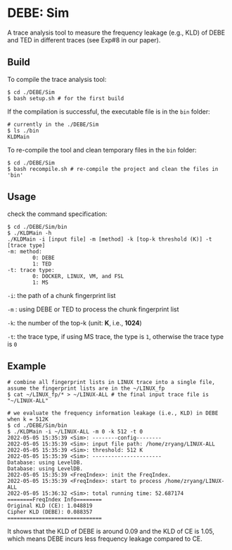 # DEBE: Sim

A trace analysis tool to measure the frequency leakage (e.g., KLD) of DEBE and TED in different traces (see Exp#8 in our paper).

## Build

To compile the trace analysis tool:

```shell
$ cd ./DEBE/Sim
$ bash setup.sh # for the first build
```

If the compilation is successful, the executable file is in the `bin` folder:

```shell
# currently in the ./DEBE/Sim
$ ls ./bin
KLDMain
```

To re-compile the tool and clean temporary files in the `bin` folder:

```shell
$ cd ./DEBE/Sim
$ bash recompile.sh # re-compile the project and clean the files in 'bin'
```

## Usage

check the command specification:

```shell
$ cd ./DEBE/Sim/bin
$ ./KLDMain -h
./KLDMain -i [input file] -m [method] -k [top-k threshold (K)] -t [trace type]
-m: method:
        0: DEBE
        1: TED
-t: trace type:
        0: DOCKER, LINUX, VM, and FSL
        1: MS
```

`-i`: the path of a chunk fingerprint list

`-m` : using DEBE or TED to process the chunk fingerprint list

`-k`: the number of the top-k (unit: **K**, i.e., **1024**)

`-t`: the trace type, if using MS trace, the type is `1`, otherwise the trace type is `0`


## Example

```shell
# combine all fingerprint lists in LINUX trace into a single file, assume the fingerprint lists are in the ~/LINUX_fp
$ cat ~/LINUX_fp/* > ~/LINUX-ALL # the final input trace file is "~/LINUX-ALL"

# we evaluate the frequency information leakage (i.e., KLD) in DEBE when k = 512K
$ cd ./DEBE/Sim/bin
$ ./KLDMain -i ~/LINUX-ALL -m 0 -k 512 -t 0
2022-05-05 15:35:39 <Sim>: --------config--------
2022-05-05 15:35:39 <Sim>: input file path: /home/zryang/LINUX-ALL
2022-05-05 15:35:39 <Sim>: threshold: 512 K
2022-05-05 15:35:39 <Sim>: ----------------------
Database: using LevelDB.
Database: using LevelDB.
2022-05-05 15:35:39 <FreqIndex>: init the FreqIndex.
2022-05-05 15:35:39 <FreqIndex>: start to process /home/zryang/LINUX-ALL
2022-05-05 15:36:32 <Sim>: total running time: 52.687174
========FreqIndex Info========
Original KLD (CE): 1.048819
Cipher KLD (DEBE): 0.088357
==============================
```

It shows that the KLD of DEBE is around 0.09 and the KLD of CE is 1.05, which means DEBE incurs less frequency leakage compared to CE.